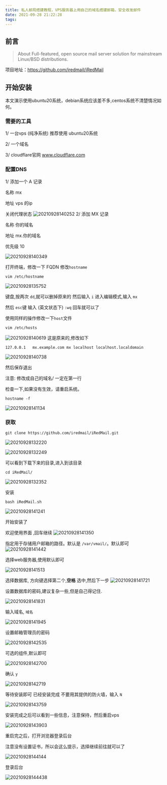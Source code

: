 ```yaml
---
title: 私人邮局搭建教程，VPS服务器上用自己的域名搭建邮箱，安全收发邮件
date: 2021-09-28 21:22:28
tags:
---
```


## 前言
>About
Full-featured, open source mail server solution for mainstream Linux/BSD distributions.

项目地址：https://github.com/iredmail/iRedMail

## 开始安装
本文演示使用ubuntu20系统，debian系统应该差不多,centos系统不清楚情况如何。
### 需要的工具

1/ 一台vps (纯净系统) 推荐使用 ubuntu20系统

2/ 一个域名

3/ cloudflare官网  www.cloudflare.com

### 配置DNS
1/ 添加一个 A 记录

名称 mx

地址 vps 的ip

关闭代理状态
![20210928140252](https://cdn.jsdelivr.net/gh/jth445600/picgo@master/img/20210928140252.png)
2/ 添加 MX 记录

名称 你的域名

地址 mx.你的域名 

优先级 10

![20210928140349](https://cdn.jsdelivr.net/gh/jth445600/picgo@master/img/20210928140349.png)

打开终端，修改一下 FQDN
修改`hostname` 
```shell
vim /etc/hostname
```
![20210928135752](https://cdn.jsdelivr.net/gh/jth445600/picgo@master/img/20210928135752.png)

键盘,按两次 `dd`,就可以删掉原来的
然后输入 `i` 进入编辑模式,输入 `mx`

然后 `esc`键 输入 (英文状态下) `:wq` 回车就可以了

使用同样的操作修改一下`host`文件
```shell
vim /etc/hosts
```
![20210928140619](https://cdn.jsdelivr.net/gh/jth445600/picgo@master/img/20210928140619.png)
这是原来的,修改如下

```
127.0.0.1   mx.example.com mx localhost localhost.localdomain
```
![20210928140738](https://cdn.jsdelivr.net/gh/jth445600/picgo@master/img/20210928140738.png)

然后保存退出

注意:
修改成自己的域名/  一定在第一行

检查一下,如果没有生效，请重启系统。
```shell
hostname -f
```
![20210928141134](https://cdn.jsdelivr.net/gh/jth445600/picgo@master/img/20210928141134.png)

### 获取

```shell
git clone https://github.com/iredmail/iRedMail.git
```
![20210928132220](https://cdn.jsdelivr.net/gh/jth445600/picgo@master/img/20210928132220.png)

![20210928132249](https://cdn.jsdelivr.net/gh/jth445600/picgo@master/img/20210928132249.png)

可以看到下载下来的目录,进入到该目录

```shell
cd iRedMail/
```
![20210928132352](https://cdn.jsdelivr.net/gh/jth445600/picgo@master/img/20210928132352.png)

安装
```shell
bash iRedMail.sh 
```
![20210928141241](https://cdn.jsdelivr.net/gh/jth445600/picgo@master/img/20210928141241.png)

开始安装了

欢迎使用界面 ,回车继续
![20210928141350](https://cdn.jsdelivr.net/gh/jth445600/picgo@master/img/20210928141350.png)

指定用于存储用户邮箱的路径。默认是 `/var/vmail/`。默认即可
![20210928141442](https://cdn.jsdelivr.net/gh/jth445600/picgo@master/img/20210928141442.png)

选择web服务器,使用默认即可

![20210928141513](https://cdn.jsdelivr.net/gh/jth445600/picgo@master/img/20210928141513.png)

选择数据库, 方向键选择第二个,**空格** 选中,然后下一步
![20210928141721](https://cdn.jsdelivr.net/gh/jth445600/picgo@master/img/20210928141721.png)

设置数据库的密码,建议复杂一些,但是自己得记住.

![20210928141831](https://cdn.jsdelivr.net/gh/jth445600/picgo@master/img/20210928141831.png)

输入域名, `域名`

![20210928141945](https://cdn.jsdelivr.net/gh/jth445600/picgo@master/img/20210928141945.png)

设置邮箱管理员的密码

![20210928142535](https://cdn.jsdelivr.net/gh/jth445600/picgo@master/img/20210928142535.png)

可选的组件,默认即可

![20210928142700](https://cdn.jsdelivr.net/gh/jth445600/picgo@master/img/20210928142700.png)

确认 `y`

![20210928142719](https://cdn.jsdelivr.net/gh/jth445600/picgo@master/img/20210928142719.png)

等待安装即可
已经安装完成
不要用其提供的防火墙，输入 `N`

![20210928143759](https://cdn.jsdelivr.net/gh/jth445600/picgo@master/img/20210928143759.png)

安装完成之后可以看到一些信息，注意保持，然后重启vps

![20210928143903](https://cdn.jsdelivr.net/gh/jth445600/picgo@master/img/20210928143903.png)

重启完之后，打开浏览器登录后台

注意没有设置证书，所以会这么提示，选择继续前往就可以了

![20210928144144](https://cdn.jsdelivr.net/gh/jth445600/picgo@master/img/20210928144144.png)

登录后台

![20210928144438](https://cdn.jsdelivr.net/gh/jth445600/picgo@master/img/20210928144438.png)